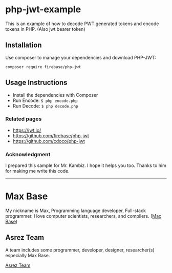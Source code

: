 # php-jwt-example

This is an example of how to decode PWT generated tokens and encode tokens in PHP. (Also jwt bearer token)

## Installation

Use composer to manage your dependencies and download PHP-JWT:

```
composer require firebase/php-jwt
```

## Usage Instructions

- Install the dependencies with Composer
- Run Encode: `$ php encode.php`
- Run Decode: `$ php decode.php`


### Related pages

- https://jwt.io/
- https://github.com/firebase/php-jwt
- https://github.com/cdoco/php-jwt


### Acknowledgment

I prepared this sample for Mr. Kambiz. I hope it helps you too.
Thanks to him for making me write this code.

---------

# Max Base

My nickname is Max, Programming language developer, Full-stack programmer. I love computer scientists, researchers, and compilers. ([Max Base](https://maxbase.org/))

## Asrez Team

A team includes some programmer, developer, designer, researcher(s) especially Max Base.

[Asrez Team](https://www.asrez.com/)

